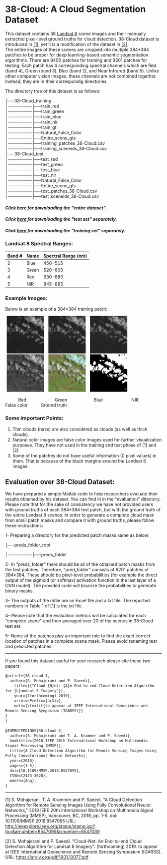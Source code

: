 # 38-Cloud: A Cloud Segmentation Dataset
This dataset contains 38 [Landsat 8](https://www.usgs.gov/land-resources/nli/landsat/landsat-8?qt-science_support_page_related_con=0#qt-science_support_page_related_con) scene images and their manually extracted pixel-level ground truths for cloud detection. 38-Cloud dataset is introduced in [[1]](https://arxiv.org/pdf/1901.10077.pdf), yet it is a modification of the dataset in [[2]](https://ieeexplore.ieee.org/document/8547095).  
The entire images of these scenes are cropped into multiple 384*384 patches to be proper for deep learning-based semantic segmentation algorithms. There are 8400 patches for training and 9201 patches for testing.
Each patch has 4 corresponding spectral channels which are Red (band 4), Green (band 3), Blue (band 2), and Near Infrared (band 5). Unlike other computer vision images, these channels are not combined together. Instead, they are in their correspondig directories. 

The directory tree of this dataset is as follows:
  
├──38-Cloud_training  
│------------├──train_red  
│------------├──train_green  
│------------├──train_blue  
│------------├──train_nir  
│------------├──train_gt  
│------------├──Natural_False_Color  
│------------├──Entire_scene_gts  
│------------├──training_patches_38-Cloud.csv  
│------------├──training_sceneids_38-Cloud.csv  
├──38-Cloud_test     
│------------├──test_red  
│------------├──test_green  
│------------├──test_blue  
│------------├──test_nir  
│------------├──Natural_False_Color  
│------------├──Entire_scene_gts  
│------------├──test_patches_38-Cloud.csv  
│------------├──test_sceneids_38-Cloud.csv    
  
    
#### *Click [here](https://goo.gl/683SHf) for downloading the "entire dataset".*
#### *Click [here](https://vault.sfu.ca/index.php/s/VRzcxMyoQlBMT2D) for downloading the "test set" separately.*
#### *Click [here](https://vault.sfu.ca/index.php/s/90HKcQv3wSMO0gD) for downloading the "training set" separately.*

### Landsat 8 Spectral Ranges:<br>  

| Band #  | Name | Spectral Range (nm) |
| ------------- | ------------- |------|
| 2  | Blue  | 450-515|
| 3  | Green  | 520-600|
| 4  | Red  | 630-680|
| 5  | NIR  |845-885|

### Example Images:
Below is an example of a 384*384 training patch:  

<div>
  <img src="./sample/red_patch_192_10_by_12_LC08_L1TP_002053_20160520_20170324_01_T1.jpg" width="120" height="120" hspace=5 > 
  <img src="./sample/green_patch_192_10_by_12_LC08_L1TP_002053_20160520_20170324_01_T1.jpg" width="120" height="120"hspace=5 > 
  <img src="./sample/blue_patch_192_10_by_12_LC08_L1TP_002053_20160520_20170324_01_T1.jpg" width="120" height="120" hspace=5 > 
  <img src="./sample/nir_patch_192_10_by_12_LC08_L1TP_002053_20160520_20170324_01_T1.jpg" width="120" height="120" hspace=5 > 
  <img src="./sample/truecolor_patch_192_10_by_12_LC08_L1TP_002053_20160520_20170324_01_T1.jpg" width="120" height="120" hspace=5 > 
  <img src="./sample/gt_patch_192_10_by_12_LC08_L1TP_002053_20160520_20170324_01_T1.jpg" width="120" height="120" hspace=5 > 
</div>

&emsp;&emsp;&emsp;Red &emsp;&emsp;&emsp;&emsp;&emsp;&emsp; Green &emsp;&emsp;&emsp;&emsp;&emsp;&nbsp;&nbsp; Blue &emsp;&emsp;&emsp;&emsp;&emsp;&emsp; NIR &emsp;&emsp;&emsp;&emsp;&emsp; False color&emsp;&emsp;&emsp;Ground truth
  
### Some Important Points:
1. Thin clouds (haze) are also considered as clouds (as well as thick clouds).
2. Natural color images are false color images used for further visualization purposes. They have not used in the training and test phase of \[1] and \[2]\.  
3. Some of the patches do not have useful information (0 pixel values) in them. That is because of the black margins around the Landsat 8 images.

## Evaluation over 38-Cloud Dataset:
We have prepared a simple Matlab code to help researchers evaluate their results obtained by his dataset. You can find in in the "evaluation" directory. Please note that for the sake of consistency we have not provided users with ground truths of each 384*384 test patch, but with the ground truth of the entire Landsat 8 scenes. In order to generate a complete cloud mask from small patch masks and compare it with ground truths, please follow these instructions:

1- Preparing a directory for the predicted patch masks same as below:

├──preds_folder_root

│------------├──preds_folder


2- In "preds_folder" there should be all of the obtained patch masks from the test patches. Therefore, "pred_folder" consists of 9201 patches of 384*384. These should be pixel-level probabilities (for example the direct output of the sigmoid (or softmax) activation function in the last layer of a CNN model). The provided code will binarize the probabilities to generate binary masks.

3- The outputs of the mfile are an Excel file and a txt file. The reported numbers in Table 1 of \[1] is the txt file.

4- Please note that the evaluation metrics will be calculated for each "complete scene" and then averaged over 20 of the scenes in 38-Cloud test set.

5- Name of the patches play an important role to find the exact correct location of patches in a complete scene mask. Please avoid renaming test and predicted patches.

**************************************
If you found this dataset useful for your research please cite these two papers:    

```
@article{38-cloud-1,  
  author={S. Mohajerani and P. Saeedi},
	title={{"Cloud-{N}et: {A}n End-to-end Cloud Detection Algorithm for {L}andsat 8 Imagery"}},
	year={(forthcoming) 2019},
	archivePrefix={arXiv},
	note={\textit{to appear at IEEE International Geoscience and Remote Sensing Symposium (IGARSS)}}
} 
}

@INPROCEEDINGS{38-cloud-2,   
  author={S. Mohajerani and T. A. Krammer and P. Saeedi},   
  booktitle={2018 IEEE 20th International Workshop on Multimedia Signal Processing (MMSP)},   
  title={A Cloud Detection Algorithm for Remote Sensing Images Using Fully Convolutional Neural Networks},   
  year={2018},    
  pages={1-5},   
  doi={10.1109/MMSP.2018.8547095},   
  ISSN={2473-3628},   
  month={Aug},  
}
```
---- 
[1] S. Mohajerani, T. A. Krammer and P. Saeedi, "A Cloud Detection Algorithm for Remote Sensing Images Using Fully Convolutional Neural Networks," 2018 IEEE 20th International Workshop on Multimedia Signal Processing (MMSP), Vancouver, BC, 2018, pp. 1-5.
doi: 10.1109/MMSP.2018.8547095
URL: http://ieeexplore.ieee.org/stamp/stamp.jsp?tp=&arnumber=8547095&isnumber=8547039  

[2] S. Mohajerani and P. Saeedi. "Cloud-Net: An End-to-end Cloud Detection Algorithm for Landsat
8 Imagery". (forthcoming) 2019. to appear at IEEE International Geoscience and Remote
Sensing Symposium (IGARSS).
URL: https://arxiv.org/pdf/1901.10077.pdf

